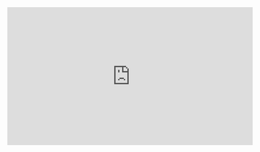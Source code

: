 <iframe width="560" height="315" src="https://www.youtube.com/embed/8ReoMuCUdKE" title="YouTube video player" frameborder="0" allow="accelerometer; autoplay; clipboard-write; encrypted-media; gyroscope; picture-in-picture" allowfullscreen></iframe>
